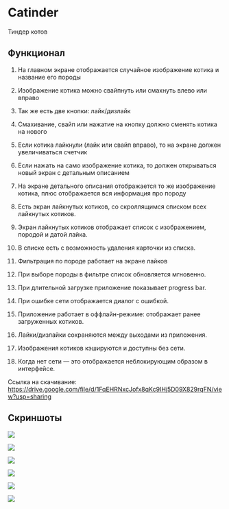 # Catinder

Тиндер котов

## Функционал

1. На главном экране отображается случайное изображение котика и название его породы

2. Изображение котика можно свайпнуть или смахнуть влево или вправо

3. Так же есть две кнопки: лайк/дизлайк

4. Смахивание, свайп или нажатие на кнопку должно сменять котика на нового

5. Если котика лайкнули (лайк или свайп вправо), то на экране должен увеличиваться счетчик

6. Если нажать на само изображение котика, то должен открываться новый экран с детальным описанием

7. На экране детального описания отображается то же изображение котика, плюс отображается вся информация про породу

8. Есть экран лайкнутых котиков, со скроллящимся списком всех лайкнутых котиков. 

9. Экран лайкнутых котиков отображает список с изображением, породой и датой лайка.

10. В списке есть с возможность удаления карточки из списка.

11. Фильтрация по породе работает на экране лайков 

12. При выборе породы в фильтре список обновляется мгновенно.
    
13. При длительной загрузке приложение показывает progress bar.
    
14. При ошибке сети отображается диалог с ошибкой.

15. Приложение работает в оффлайн-режиме: отображает ранее загруженных котиков.
    
16. Лайки/дизлайки сохраняются между выходами из приложения.
    
17. Изображения котиков кэшируются и доступны без сети.
    
18. Когда нет сети — это отображается неблокирующим образом в интерфейсе.


Ссылка на скачивание: https://drive.google.com/file/d/1FqEHRNxcJofx8qKc9IHj5D09X829rqFN/view?usp=sharing

## Скриншоты

![](images/int1.jpeg)

![](images/int2.jpeg)

![](images/int3.png)

![](images/int4.png)

![](images/int5.png)

![](images/int6.png)
